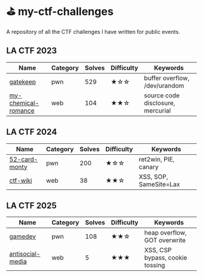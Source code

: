 # ⛳️ my-ctf-challenges
A repository of all the CTF challenges I have written for public events.

## LA CTF 2023

| Name                                                  | Category | Solves | Difficulty | Keywords                          |
| ----------------------------------------------------- | -------- | ------ | ---------- | --------------------------------- |
| [gatekeep](lactf-2023/gatekeep)                       | pwn      | 529    | ★☆☆        | buffer overflow, /dev/urandom     |
| [my-chemical-romance](lactf-2023/my-chemical-romance) | web      | 104    | ★★☆        | source code disclosure, mercurial |

## LA CTF 2024

| Name                                                  | Category | Solves | Difficulty | Keywords                          |
| ----------------------------------------------------- | -------- | ------ | ---------- | --------------------------------- |
| [52-card-monty](lactf-2024/52-card-monty)             | pwn      | 200    | ★☆☆        | ret2win, PIE, canary              |
| [ctf-wiki](lactf-2024/ctf-wiki)                       | web      | 38     | ★★☆        | XSS, SOP, SameSite=Lax            |

## LA CTF 2025

| Name                                                  | Category | Solves | Difficulty | Keywords                          |
| ----------------------------------------------------- | -------- | ------ | ---------- | --------------------------------- |
| [gamedev](lactf-2025/gamedev)                         | pwn      | 108    | ★★☆        | heap overflow, GOT overwrite      |
| [antisocial-media](lactf-2025/antisocial-media)       | web      | 5      | ★★★        | XSS, CSP bypass, cookie tossing   |
